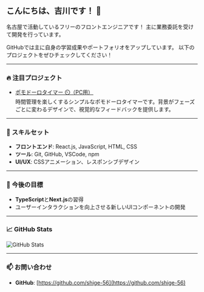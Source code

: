 ## こんにちは、吉川です！ 👋

名古屋で活動しているフリーのフロントエンジニアです！
主に業務委託を受けて開発を行っています。

GitHubでは主に自身の学習成果やポートフォリオをアップしています。
以下のプロジェクトをぜひチェックしてください！

---

### 🔥 注目プロジェクト
- [ポモドーロタイマー ⏲️（PC用）](https://github.com/shige-56/pomodoro-timer)  
  時間管理を楽しくするシンプルなポモドーロタイマーです。背景がフェーズごとに変わるデザインで、視覚的なフィードバックを提供します。

---

### 💼 スキルセット
- **フロントエンド**: React.js, JavaScript, HTML, CSS
- **ツール**: Git, GitHub, VSCode, npm
- **UI/UX**: CSSアニメーション、レスポンシブデザイン

---

### 📝 今後の目標
- **TypeScript**と**Next.js**の習得
- ユーザーインタラクションを向上させる新しいUIコンポーネントの開発

---

### 📈 GitHub Stats
![GitHub Stats](https://github-readme-stats.vercel.app/api?shige-56=shige-56&show_icons=true&theme=tokyonight)

---

### 📫 お問い合わせ
- **GitHub**: [https://github.com/shige-56](https://github.com/shige-56)
